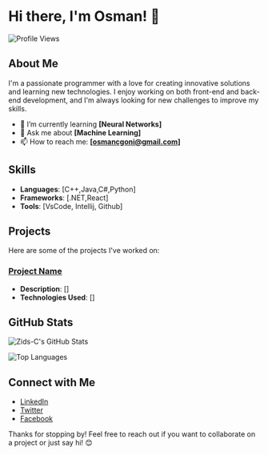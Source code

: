 # Hi there, I'm Osman! 👋

![Profile Views](https://komarev.com/ghpvc/?username=Zids-C&color=blue)

## About Me

I'm a passionate programmer with a love for creating innovative solutions and learning new technologies. I enjoy working on both front-end and back-end development, and I'm always looking for new challenges to improve my skills.

- 🌱 I’m currently learning **[Neural Networks]**
- 💬 Ask me about **[Machine Learning]**
- 📫 How to reach me: **[osmancgoni@gmail.com]**

## Skills

- **Languages**: [C++,Java,C#,Python] 
- **Frameworks**: [.NET,React]
- **Tools**: [VsCode, Intellij, Github]

## Projects

Here are some of the projects I've worked on:


### [Project Name](link-to-project)
- **Description**: []
- **Technologies Used**: []

## GitHub Stats

![Zids-C's GitHub Stats](https://github-readme-stats.vercel.app/api?username=Zids-C&show_icons=true&theme=radical)

![Top Languages](https://github-readme-stats.vercel.app/api/top-langs/?username=Zids-C&layout=compact&theme=radical)

## Connect with Me

- [LinkedIn](https://www.linkedin.com/in/osman-goni-82172321a/)
- [Twitter](https://x.com/Osman_tweets_?t=AMgxPofPxi982cvUXpYgBA&s=09)
- [Facebook](https://www.facebook.com/Osman.Goni.70)

Thanks for stopping by! Feel free to reach out if you want to collaborate on a project or just say hi! 😊
